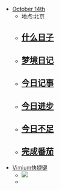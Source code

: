 - [October 14th](<October 14th.md>)
    - 地点:北京
    - [什么日子](<什么日子.md>)
        - 
    - [梦境日记](<梦境日记.md>)
        - 
    - [今日记事](<今日记事.md>)
        - 
    - [今日进步](<今日进步.md>)
        - 
    - [今日不足](<今日不足.md>)
        - 
    - [完成番茄](<完成番茄.md>)
        - 
- [Vimium](<Vimium.md>)[快捷键](<快捷键.md>)
    - ![](https://cdn.sspai.com/attachment/origin/2014/12/16/204008.png?imageView2/2/w/1120/q/90/interlace/1/ignore-error/1)
    - 

